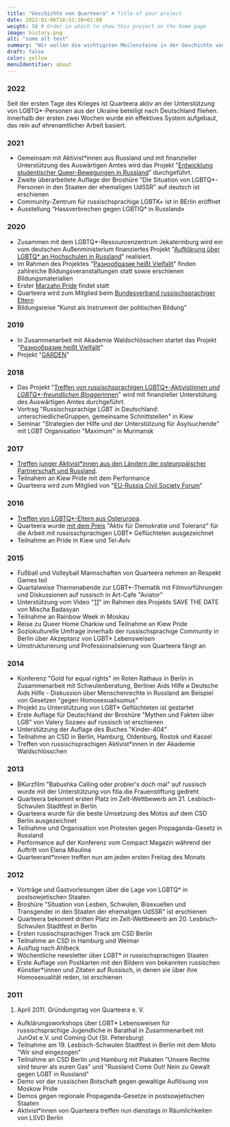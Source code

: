 ```yaml
---
title: "Geschichte von Quarteera" # Title of your project
date: 2022-01-06T16:51:38+01:00
weight: 50 # Order in which to show this project on the home page
image: history.png
alt: "some alt text"
summary: "Wir wollen die wichtigsten Meilensteine in der Geschichte von Quarteera darstellen."
draft: false
color: yellow
menuIdentifier: about
---
```


### 2022
Seit der ersten Tage des Krieges ist Quarteera aktiv an der Unterstützung von LGBTQ*-Personen aus der Ukraine beteiligt nach Deutschland fliehen. Innerhalb der ersten zwei Wochen wurde ein effektives System aufgebaut, das rein auf ehrenamtlicher Arbeit basiert.

### 2021
- Gemeinsam mit Aktivist*innen aus Russland und mit finanzieller Unterstützung des Auswärtigen Amtes wird das Projekt "[Entwicklung studentischer Queer-Bewegungen in Russland](/projects/qib2021/)” durchgeführt.
- Zweite überarbeitete Auflage der Broshüre "Die Situation von LGBTQ*-Personen in den Staaten der ehemaligen UdSSR" auf deutsch ist erschienen
- Community-Zentrum für russischsprachige LGBTK+ ist in BErlin eröffnet
- Ausstellung “Hassverbrechen gegen LGBTIQ* in Russland»

### 2020
- Zusammen mit dem LGBTQ*-Ressourcenzentrum Jekaterinburg wird ein vom deutschen Außenministerium finanziertes Projekt "[Aufklärung über LGBTQ* an Hochschulen in Russland](https://qib20.quarteera.de/)" realisiert.
- Im Rahmen des Projektes "[Разнообразие heißt Vielfallt](/projects/raznoobrasije/)" finden zahlreiche Bildungsveranstaltungen statt sowie erschienen Bildungsmaterialien
- Erster [Marzahn Pride](https://www.marzahn-pride.de) findet statt
- Quarteera wird zum Mitglied beim [Bundesverband russischsprachiger Eltern](https://www.bvre.de)
- Bildungsreise “Kunst als Instrument der politischen Bildung”

### 2019
- In Zusammenarbeit mit Akademie Waldschlösschen startet das Projekt "[Разнообразие heißt Vielfallt](/projects/raznoobrasije/)"
- Projekt "[GARDEN](https://vimeo.com/433780809)"

### 2018
- Das Projekt "[Treffen von russischsprachigen LGBTQ\*-Aktivist*innen und LGBTQ\*-freundlichen Blogger*innen](https://qib18.quarteera.de/)" wird mit finanzieller Unterstütung des Auswärtigen Amtes durchgeführt.
- Vortrag "Russischsprachige LGBT in Deutschland: unterschiedlicheGruppen, gemeinsame Schnittstellen" in Kiew
- Seminar "Strategien der Hilfe und der Unterstützung für Asylsuchende" mit LGBT Organisation "Maximum" in Murmansk

### 2017
- [Treffen junger Aktivist*innen aus den Ländern der osteuropäischer Partnerschaft und Russland](https://qib17.quarteera.de/).
- Teilnahem an Kiew Pride mit dem Performance
- Quarteera wird zum Mitglied von "[EU-Russia Civil Society Forum](https://eu-russia-csf.org/)"

### 2016
- [Treffen von LGBTQ\*-Eltern aus Osteruropa](http://quarteera.tilda.ws/).
- Quarteera wurde [mit dem  Preis](https://www.buendnis-toleranz.de/archiv/themen/toleranz/170180/initiative-ag-asyl) "Aktiv für Demokratie und Toleranz" für die Arbeit mit russisschprachigen LGBT\* Geflüchteten ausgezeichnet
- Teilnahme an Pride in Kiew und Tel-Aviv

### 2015
- Fußball und Volleyball Mannschaften von Quarteera nehmen an Respekt Games teil
- Quartalweise Themenabende zur LGBT*-Thematik mit Filmvorführungen und Diskussionen auf russisch in Art-Cafe "Aviator" 
- Unterstützung vom Video "[11](https://vimeo.com/126230429)" im Rahmen des Projekts SAVE THE DATE von Mischa Badasyan
- Teilnahme an Rainbow Week in Moskau
- Reise zu Queer Home Charkiw und Teilnahme an Kiew Pride
- Soziokulturelle Umfrage innerhalb der russischsprachige Community in Berlin über Akzeptanz von LGBT\* Lebensweisen 
- Umstrukturierung und Professionalisierung von Quarteera fängt an

### 2014
- Konferenz "Gold for equal rights" im Roten Rathaus in Berlin in Zusammenarbeit mit Schwulenberatung, Berliner Aids Hilfe и Deutsche Aids Hilfe - Diskussion über Menschenrechte in Russland am Beispiel von Gesetzen "gegen Homosexualisumus"
- Projekt zu Unterstützung von LGBT\* Geflüchteten ist gestartet
- Erste Auflage für Deutschland der Broshüre "Mythen und Fakten über LGB" von Valery Sozaev auf russisch ist erschienen 
- Unterstützung der Auflage des Buches "Kinder-404"
- Teilnahme an CSD in Berlin, Hamburg, Oldenburg, Rostok und Kassel 
- Treffen von russischsprachigen Aktivist*innen in der Akademie Waldschlösschen

### 2013
- ВKurzfilm "Babushka Calling oder probier's doch mal" auf russisch wurde mit der Unterstützung von filia.die Frauenstiftung gedreht
- Quarteera bekommt ersten Platz im Zelt-Wettbewerb am 21. Lesbisch-Schwulen Stadtfest in Berlin
- Quarteera wurde für die beste Umsetzung des Motos auf dem CSD Berlin ausgezeichnet
- Teilnahme und Organisation von Protesten gegen Propaganda-Gesetz in Russland
- Performance auf der Konferenz vom Compact Magazin während der Auftritt von Elena Misulina
- Quarteerant*innen treffen nun am jeden ersten Freitag des Monats

### 2012
- Vorträge und Gastvorlesungen über die Lage von LGBTQ* in postsowjetischen Staaten
- Broshüre "Situation von Lesben, Schwulen, Bisexuellen und Transgender in den Staaten der ehemaligen UdSSR" ist erschienen
- Quarteera bekommt dritten Platz im Zelt-Wettbewerb am 20. Lesbisch-Schwulen Stadtfest in Berlin
- Ersten russischsprachigen Track am CSD Berlin
- Teilnahme an CSD in Hamburg und Weimar
- Ausflug nach Ahlbeck 
- Wöchentliche newsletter über LGBT\* in russischsprachigen Staaten
- Erste Auflage von Postkarten mit den Bildern von bekannten russischen Künstler*\innen und Zitaten auf Russisch, in denen sie über ihre Homosexualität reden, ist erschienen

### 2011
1. April 2011. Gründungstag von Quarteera e. V.
- Aufklärungsworkshops über LGBT* Lebensweisen für russischsprachige Jugendliche in Barathal in Zusammenarbeit mit JunOst e.V. und Coming Out (St. Petersburg) 
- Teilnahme am 19. Lesbisch-Schwulen Stadtfest in Berlin mit dem Moto "Wir sind eingezogen"
- Teilnahme an CSD Berlin und Hamburg mit Plakaten "Unsere Rechte sind teurer als euren Gas" und "Russland Come Out! Nein zu Gewalt gegen LGBT in Russland"
- Demo vor der russischen Botschaft gegen gewaltige Auflösung von Moskow Pride
- Demos gegen regionale Propaganda-Gesetze in postsowjetischen Staaten
- Aktivist*innen von Quarteera treffen nun dienstags in Räumlichkeiten von LSVD Berlin

